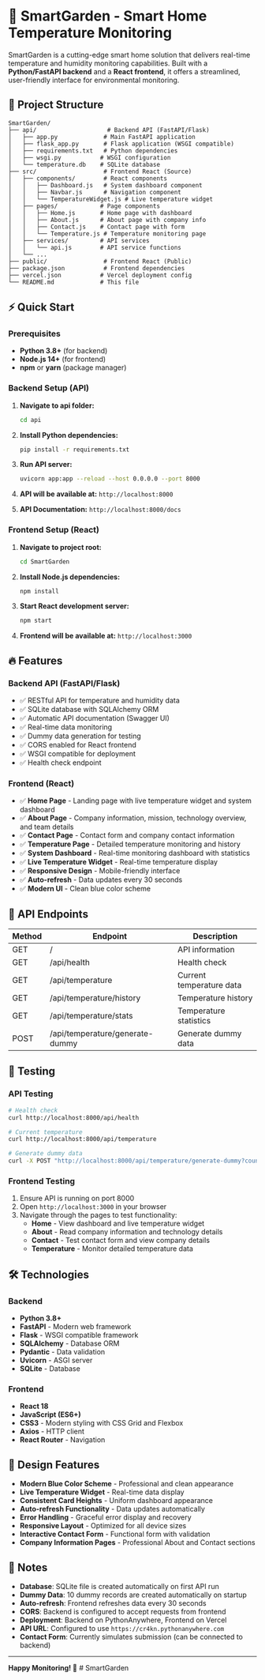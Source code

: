 # 🌿 SmartGarden - Smart Home Temperature Monitoring

SmartGarden is a cutting-edge smart home solution that delivers real-time temperature and humidity monitoring capabilities. Built with a **Python/FastAPI backend** and a **React frontend**, it offers a streamlined, user-friendly interface for environmental monitoring.

## 📂 Project Structure

```
SmartGarden/
├── api/                    # Backend API (FastAPI/Flask)
│   ├── app.py             # Main FastAPI application
│   ├── flask_app.py       # Flask application (WSGI compatible)
│   ├── requirements.txt   # Python dependencies
│   ├── wsgi.py           # WSGI configuration
│   └── temperature.db    # SQLite database
├── src/                   # Frontend React (Source)
│   ├── components/        # React components
│   │   ├── Dashboard.js   # System dashboard component
│   │   ├── Navbar.js      # Navigation component
│   │   └── TemperatureWidget.js # Live temperature widget
│   ├── pages/            # Page components
│   │   ├── Home.js       # Home page with dashboard
│   │   ├── About.js      # About page with company info
│   │   ├── Contact.js    # Contact page with form
│   │   └── Temperature.js # Temperature monitoring page
│   ├── services/         # API services
│   │   └── api.js        # API service functions
│   └── ...
├── public/                # Frontend React (Public)
├── package.json           # Frontend dependencies
├── vercel.json           # Vercel deployment config
└── README.md             # This file
```

## ⚡ Quick Start

### Prerequisites

*   **Python 3.8+** (for backend)
*   **Node.js 14+** (for frontend)
*   **npm** or **yarn** (package manager)

### Backend Setup (API)

1.  **Navigate to api folder:**
    ```bash
    cd api
    ```

2.  **Install Python dependencies:**
    ```bash
    pip install -r requirements.txt
    ```

3.  **Run API server:**
    ```bash
    uvicorn app:app --reload --host 0.0.0.0 --port 8000
    ```

4.  **API will be available at:** `http://localhost:8000`
5.  **API Documentation:** `http://localhost:8000/docs`

### Frontend Setup (React)

1.  **Navigate to project root:**
    ```bash
    cd SmartGarden
    ```

2.  **Install Node.js dependencies:**
    ```bash
    npm install
    ```

3.  **Start React development server:**
    ```bash
    npm start
    ```

4.  **Frontend will be available at:** `http://localhost:3000`

## 🔥 Features

### Backend API (FastAPI/Flask)

*   ✅ RESTful API for temperature and humidity data
*   ✅ SQLite database with SQLAlchemy ORM
*   ✅ Automatic API documentation (Swagger UI)
*   ✅ Real-time data monitoring
*   ✅ Dummy data generation for testing
*   ✅ CORS enabled for React frontend
*   ✅ WSGI compatible for deployment
*   ✅ Health check endpoint

### Frontend (React)

*   ✅ **Home Page** - Landing page with live temperature widget and system dashboard
*   ✅ **About Page** - Company information, mission, technology overview, and team details
*   ✅ **Contact Page** - Contact form and company contact information
*   ✅ **Temperature Page** - Detailed temperature monitoring and history
*   ✅ **System Dashboard** - Real-time monitoring dashboard with statistics
*   ✅ **Live Temperature Widget** - Real-time temperature display
*   ✅ **Responsive Design** - Mobile-friendly interface
*   ✅ **Auto-refresh** - Data updates every 30 seconds
*   ✅ **Modern UI** - Clean blue color scheme

## 🔌 API Endpoints

| Method | Endpoint                        | Description                 |
| ------ | ------------------------------- | --------------------------- |
| GET    | /                               | API information             |
| GET    | /api/health                     | Health check                |
| GET    | /api/temperature                | Current temperature data    |
| GET    | /api/temperature/history        | Temperature history         |
| GET    | /api/temperature/stats          | Temperature statistics       |
| POST   | /api/temperature/generate-dummy | Generate dummy data         |

## 🧪 Testing

### API Testing

```bash
# Health check
curl http://localhost:8000/api/health

# Current temperature
curl http://localhost:8000/api/temperature

# Generate dummy data
curl -X POST "http://localhost:8000/api/temperature/generate-dummy?count=20"
```

### Frontend Testing

1.  Ensure API is running on port 8000
2.  Open `http://localhost:3000` in your browser
3.  Navigate through the pages to test functionality:
    - **Home** - View dashboard and live temperature widget
    - **About** - Read company information and technology details
    - **Contact** - Test contact form and view company details
    - **Temperature** - Monitor detailed temperature data

## 🛠️ Technologies

### Backend

*   **Python 3.8+**
*   **FastAPI** - Modern web framework
*   **Flask** - WSGI compatible framework
*   **SQLAlchemy** - Database ORM
*   **Pydantic** - Data validation
*   **Uvicorn** - ASGI server
*   **SQLite** - Database

### Frontend

*   **React 18**
*   **JavaScript (ES6+)**
*   **CSS3** - Modern styling with CSS Grid and Flexbox
*   **Axios** - HTTP client
*   **React Router** - Navigation

## 🎨 Design Features

*   **Modern Blue Color Scheme** - Professional and clean appearance
*   **Live Temperature Widget** - Real-time data display
*   **Consistent Card Heights** - Uniform dashboard appearance
*   **Auto-refresh Functionality** - Data updates automatically
*   **Error Handling** - Graceful error display and recovery
*   **Responsive Layout** - Optimized for all device sizes
*   **Interactive Contact Form** - Functional form with validation
*   **Company Information Pages** - Professional About and Contact sections

## 📝 Notes

*   **Database**: SQLite file is created automatically on first API run
*   **Dummy Data**: 10 dummy records are created automatically on startup
*   **Auto-refresh**: Frontend refreshes data every 30 seconds
*   **CORS**: Backend is configured to accept requests from frontend
*   **Deployment**: Backend on PythonAnywhere, Frontend on Vercel
*   **API URL**: Configured to use `https://cr4kn.pythonanywhere.com`
*   **Contact Form**: Currently simulates submission (can be connected to backend)

---

**Happy Monitoring! 🌿** # SmartGarden
